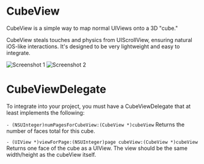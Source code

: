 CubeView
========

CubeView is a simple way to map normal UIViews onto a 3D "cube."

CubeView steals touches and physics from UIScrollView, ensuring natural
iOS-like interactions. It's designed to be very lightweight and easy to
integrate.

![Screenshot 1](jexe.github.com/CubeView/images/CubeView-1.png)
![Screenshot 2](jexe.github.com/CubeView/images/CubeView-2.png)

CubeViewDelegate
================

To integrate into your project, you must have a CubeViewDelegate that at least
implements the following:

`- (NSUInteger)numPagesForCubeView:(CubeView *)cubeView`
Returns the number of faces total for this cube.

`- (UIView *)viewForPage:(NSUInteger)page cubeView:(CubeView *)cubeView`
Returns one face of the cube as a UIView.  The view should be the same
width/height as the cubeView itself.

